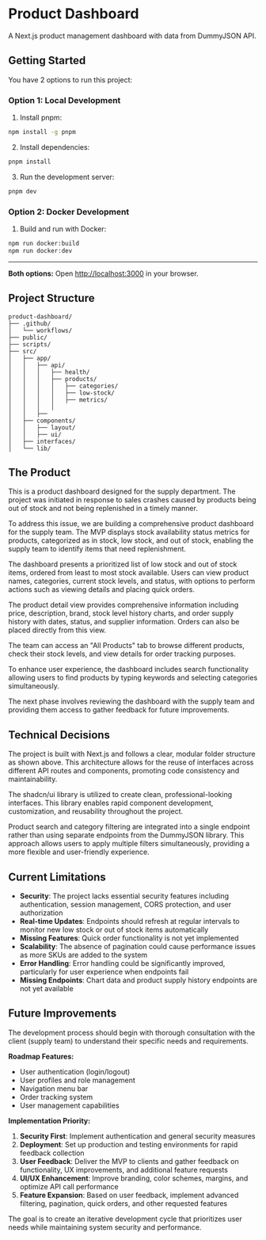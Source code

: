 # Product Dashboard

A Next.js product management dashboard with data from DummyJSON API.

## Getting Started

You have 2 options to run this project:

### Option 1: Local Development

1. Install pnpm:
```bash
npm install -g pnpm
```

2. Install dependencies:
```bash
pnpm install
```

3. Run the development server:
```bash
pnpm dev
```

### Option 2: Docker Development

1. Build and run with Docker:
```bash
npm run docker:build
npm run docker:dev
```

---

**Both options:** Open [http://localhost:3000](http://localhost:3000) in your browser.

## Project Structure

```
product-dashboard/
├── .github/
│   └── workflows/
├── public/
├── scripts/
├── src/
│   ├── app/
│   │   ├── api/
│   │   │   ├── health/
│   │   │   ├── products/
│   │   │   │   ├── categories/
│   │   │   │   ├── low-stock/
│   │   │   │   ├── metrics/
│   │   │   │
│   │   ├──
│   ├── components/
│   │   ├── layout/
│   │   ├── ui/
│   ├── interfaces/
│   └── lib/
```

## The Product 

This is a product dashboard designed for the supply department. The project was initiated in response to sales crashes caused by products being out of stock and not being replenished in a timely manner.

To address this issue, we are building a comprehensive product dashboard for the supply team. The MVP displays stock availability status metrics for products, categorized as in stock, low stock, and out of stock, enabling the supply team to identify items that need replenishment.

The dashboard presents a prioritized list of low stock and out of stock items, ordered from least to most stock available. Users can view product names, categories, current stock levels, and status, with options to perform actions such as viewing details and placing quick orders.

The product detail view provides comprehensive information including price, description, brand, stock level history charts, and order supply history with dates, status, and supplier information. Orders can also be placed directly from this view.

The team can access an "All Products" tab to browse different products, check their stock levels, and view details for order tracking purposes.

To enhance user experience, the dashboard includes search functionality allowing users to find products by typing keywords and selecting categories simultaneously.

The next phase involves reviewing the dashboard with the supply team and providing them access to gather feedback for future improvements.

## Technical Decisions

The project is built with Next.js and follows a clear, modular folder structure as shown above. This architecture allows for the reuse of interfaces across different API routes and components, promoting code consistency and maintainability.

The shadcn/ui library is utilized to create clean, professional-looking interfaces. This library enables rapid component development, customization, and reusability throughout the project.

Product search and category filtering are integrated into a single endpoint rather than using separate endpoints from the DummyJSON library. This approach allows users to apply multiple filters simultaneously, providing a more flexible and user-friendly experience.

## Current Limitations

- **Security**: The project lacks essential security features including authentication, session management, CORS protection, and user authorization
- **Real-time Updates**: Endpoints should refresh at regular intervals to monitor new low stock or out of stock items automatically
- **Missing Features**: Quick order functionality is not yet implemented
- **Scalability**: The absence of pagination could cause performance issues as more SKUs are added to the system
- **Error Handling**: Error handling could be significantly improved, particularly for user experience when endpoints fail
- **Missing Endpoints**: Chart data and product supply history endpoints are not yet available

## Future Improvements

The development process should begin with thorough consultation with the client (supply team) to understand their specific needs and requirements.

**Roadmap Features:**
- User authentication (login/logout)
- User profiles and role management
- Navigation menu bar
- Order tracking system
- User management capabilities

**Implementation Priority:**
1. **Security First**: Implement authentication and general security measures
2. **Deployment**: Set up production and testing environments for rapid feedback collection
3. **User Feedback**: Deliver the MVP to clients and gather feedback on functionality, UX improvements, and additional feature requests
4. **UI/UX Enhancement**: Improve branding, color schemes, margins, and optimize API call performance
5. **Feature Expansion**: Based on user feedback, implement advanced filtering, pagination, quick orders, and other requested features

The goal is to create an iterative development cycle that prioritizes user needs while maintaining system security and performance.






